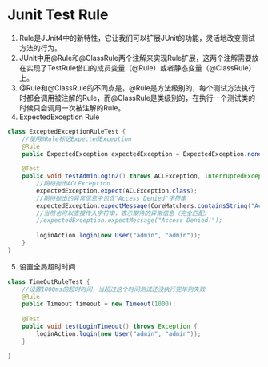 # Junit Test Rule
1. Rule是JUnit4中的新特性，它让我们可以扩展JUnit的功能，灵活地改变测试方法的行为。
2. JUnit中用@Rule和@ClassRule两个注解来实现Rule扩展，这两个注解需要放在实现了TestRule借口的成员变量（@Rule）或者静态变量（@ClassRule）上。
3. @Rule和@ClassRule的不同点是，@Rule是方法级别的，每个测试方法执行时都会调用被注解的Rule，而@ClassRule是类级别的，在执行一个测试类的时候只会调用一次被注解的Rule。
4. ExpectedException Rule

```java
class ExceptedExceptionRuleTest {
    //使用@Rule标记ExpectedException  
    @Rule  
    public ExpectedException expectedException = ExpectedException.none();  
      
    @Test  
    public void testAdminLogin2() throws ACLException, InterruptedException {  
        //期待抛出ACLException  
        expectedException.expect(ACLException.class);  
        //期待抛出的异常信息中包含"Access Denied"字符串  
        expectedException.expectMessage(CoreMatchers.containsString("Access Denied"));  
        //当然也可以直接传入字符串，表示期待的异常信息（完全匹配）  
        //expectedException.expectMessage("Access Denied!");  
          
        loginAction.login(new User("admin", "admin"));  
    }  
}
```
5. 设置全局超时时间

```java
class TimeOutRuleTest {
    //设置1000ms的超时时间，当超过这个时间测试还没执行完毕则失败  
    @Rule  
    public Timeout timeout = new Timeout(1000);  
      
    @Test  
    public void testLoginTimeout() throws Exception {  
        loginAction.login(new User("admin", "admin"));  
    }  

}
```